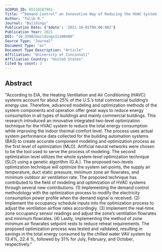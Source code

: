 ```yaml
---
SCOPUS_ID: 85118187981
Title: "“Demand Control” an Innovative Way of Reducing the HVAC System’s Energy Consumption"
Author: "Talib R."
Journal: "Buildings"
Publication Date: {'$date': '2021-10-01T00:00:00Z'}
Publication Year: 2021
DOI: "10.3390/buildings11100488"
Source Type: "Journal"
Document Type: "ar"
Document Type Description: "Article"
Affiliation: "University of Cincinnati"
Affiliation Country: "United States"
Cited by count: 3
---
```


## Abstract
"According to EIA, the Heating Ventilation and Air Conditioning (HAVC) systems account for about 25% of the U.S.’s total commercial building’s energy use. Therefore, advanced modeling and optimization methods of the system components and operation offer great ways to reduce energy consumption in all types of buildings and mainly commercial buildings. This research introduced an innovative integrated two-level optimization technique for the HVAC system to reduce the total energy consumption while improving the indoor thermal comfort level. The process uses actual system performance data collected for the building automation systems (BAS) to create accurate component modeling and optimization process as the first level of optimization (MLO). Artificial neural networks were chosen to be the tool used to serve the process of modeling. The second optimization level utilizes the whole system-level optimization technique (SLO) using a genetic algorithm (G.A.). The proposed two-levels optimization technique will optimize the system set-points, the supply air temperature, duct static pressure, minimum zone air flowrates, and minimum outdoor air ventilation rate. The proposed technique has contributed to the field of modeling and optimization of HVAC systems through several new contributions. (1) Implementing the demand control methodology with the optimization process to modify the electricity consumption power profile when the demand signal is received. (2) Implement the occupancy schedule inputs into the optimization process to adjust the ventilation airflow rates accordingly. (3) Implement the real-time zone occupancy sensor readings and adjust the zone’s ventilation flowrates and minimum flowrates. (4) Lastly, implementing the method of zone minimum air flowrates setpoint rests to reduce reheat requirements. The proposed optimization process was tested and validated, resulting in savings in the total energy consumed by the chilled water VAV system by 13.4%, 22.4 %, followed by 31% for July, February, and October, respectively."

